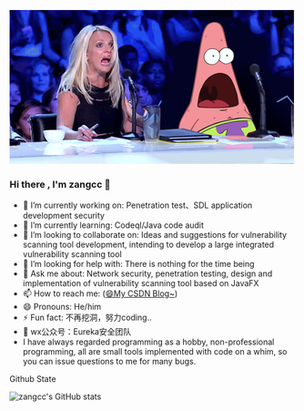 ![Image text](https://github.com/zangcc/images/blob/main/britney.gif)

### Hi there , I'm zangcc 👋


- 🔭 I’m currently working on: Penetration test、SDL application development security
- 🌱 I’m currently learning: Codeql/Java code audit
- 👯 I’m looking to collaborate on: Ideas and suggestions for vulnerability scanning tool development, intending to develop a large integrated vulnerability scanning tool
- 🤔 I’m looking for help with: There is nothing for the time being
- 💬 Ask me about: Network security, penetration testing, design and implementation of vulnerability scanning tool based on JavaFX
- 📫 How to reach me: ([😄My CSDN Blog~](https://blog.csdn.net/weixin_43847838?spm=1010.2135.3001.5343](https://blog.csdn.net/weixin_43847838?type=blog)))
- 😄 Pronouns: He/him
- ⚡ Fun fact: 不再挖洞，努力coding..
- 🫡 wx公众号：Eureka安全团队
- I have always regarded programming as a hobby, non-professional programming, all are small tools implemented with code on a whim, so you can issue questions to me for many bugs.

Github State

![zangcc's GitHub stats](https://github-readme-stats.vercel.app/api?username=zangcc&show_icons=true&theme=radical)
